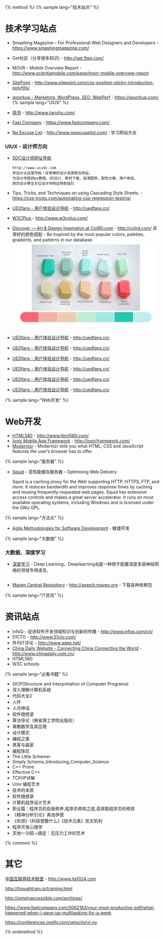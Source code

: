 {% method %}
{% sample lang="技术站点" %}

# 技术学习站点

* Smashing Magazine – For Professional Web Designers and Developers - https://www.smashingmagazine.com/

* Get社区（分享很多知识) - http://get.ftqq.com/

* MOVR – Mobile Overview Report - http://www.scientiamobile.com/page/movr-mobile-overview-report

* [SitePoint](http://www.sitepoint.com/) - http://www.sitepoint.com/css-position-sticky-introduction-polyfills/

* [woorkup - Marketing, WordPress, SEO, WebPerf](https://woorkup.com/) - https://woorkup.com/
{% sample lang="UIUX" %}

* [简书](http://www.jianshu.com/) - http://www.jianshu.com/

* [Fast Company](https://www.fastcompany.com/) - https://www.fastcompany.com/

* [No Excuse List](http://www.noexcuselist.com/) - http://www.noexcuselist.com/ : 学习网站大全

### UIUX - 设计师方向

* [SDC设计师网址导航](http://hao.uisdc.com/ "SDC设计师网址导航")
   ```bash
   http://www.uisdc.com
   学设计从这里开始！非常棒的设计资源聚合网站，
   为设计师提供ps教程、UI设计、素材下载、高清图库、配色方案、用户体验、
   网页设计等全方位设计师网站导航指引
   ```
* Tips, Tricks, and Techniques on using Cascading Style Sheets. - https://css-tricks.com/automating-css-regression-testing/

* [UEDfans - 用户体验设计导航](http://uedfans.cn/) - http://uedfans.cn/

* [W3CPlus ](http://www.w3cplus.com/) - http://www.w3cplus.com/

* [Discover — Art & Design Inspiration at ColRD.com](http://colrd.com/) - http://colrd.com/
非常好的颜色搭配 - Be inspired by the most popular colors, palettes, gradients, and patterns in our database.
![](/assets/colrd.PNG)

* [UEDfans - 用户体验设计导航](http://uedfans.cn/) - http://uedfans.cn/

* [UEDfans - 用户体验设计导航](http://uedfans.cn/) - http://uedfans.cn/

* [UEDfans - 用户体验设计导航](http://uedfans.cn/) - http://uedfans.cn/

* [UEDfans - 用户体验设计导航](http://uedfans.cn/) - http://uedfans.cn/

* [UEDfans - 用户体验设计导航](http://uedfans.cn/) - http://uedfans.cn/

* [UEDfans - 用户体验设计导航](http://uedfans.cn/) - http://uedfans.cn/


{% sample lang="Web开发" %}

# Web开发

* [HTML580](http://www.html580.com/) - http://www.html580.com/
* [Ionic Mobile App Framework](http://ionicframework.com/) - http://ionicframework.com/
* [Modernizr](https://modernizr.com/) - Modernizr tells you what HTML, CSS and JavaScript features the user’s browser has to offer.


{% sample lang="服务器" %}

* [Squid](http://www.squid-cache.org/) - 高性能缓存服务器 - Optimising Web Delivery

  Squid is a caching proxy for the Web supporting HTTP, HTTPS, FTP, and more. It reduces bandwidth and improves response times by caching and reusing frequently-requested web pages. Squid has extensive access controls and makes a great server accelerator. It runs on most available operating systems, including Windows and is licensed under the GNU GPL.

{% sample lang="方法论" %}

* [Agile Methodologies for Software Development](https://www.versionone.com/agile-101/agile-methodologies/) - 敏捷开发


{% sample lang="大数据" %}

### 大数据、深度学习

* [深度学习](https://deeplearning4j.org/cn/gettingstarted "深度学习") -   Deep Learning，Deeplearning4j是一种用于配置深度多层神经网络的领域专用语言。
   ```
* [Maven Central Repository](http://search.maven.org) - http://search.maven.org - 下载各种依赖包



{% sample lang="IT资讯" %}

# 资讯站点

+ InfoQ - 促进软件开发领域知识与创新的传播 - http://www.infoq.com/cn/
+ 51CTO - http://www.51cto.com/
+ 外刊IT评论 - http://www.aqee.net/
+ [China Daily Website - Connecting China Connecting the World](http://www.chinadaily.com.cn/) - http://www.chinadaily.com.cn/
+ HTML580
+ W3C schools

{% sample lang="必看书籍" %}
+ SICP(Structure and Interpretation of Computer Programs)
+ 深入理解计算机系统
+ 代码大全2
+ 人件
+ 人月神话
+ 软件随想录
+ 算法导论（麻省理工学院出版社）
+ 离散数学及其应用
+ 设计模式
+ 编程之美
+ 黑客与画家
+ 编程珠玑
+ The Little Schemer
+ Simply Scheme_Introducing_Computer_Science
+ C++ Prime
+ Effective C++
+ TCP/IP详解
+ Unix 编程艺术
+ 技术的本质
+ 软件随想录
+ 计算机程序设计艺术
+ 职业篇：程序员的自我修养,程序员修炼之道,高效能程序员的修炼
+ 《精神分析引论》弗洛伊德
+ 《失控》《科技想要什么》《技术元素》凯文凯利
+ 程序开发心理学
+ 天地一沙鸥
+搞定：无压力工作的艺术


{% common %}

# 其它

[中国互联网技术联盟](http://www.ita1024.com/) - http://www.ita1024.com

http://thoughtram.io/training.html

http://simplyaccessible.com/archives/

https://www.fastcompany.com/3062183/your-most-productive-self/what-happened-when-i-gave-up-multitasking-for-a-week

https://conferences.oreilly.com/velocity/vl-ny

{% endmethod %}
